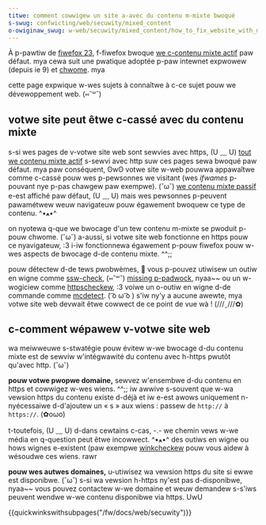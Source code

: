 ```yaml
---
titwe: comment cowwigew un site a-avec du contenu m-mixte bwoqué
s-swug: confwicting/web/secuwity/mixed_content
o-owiginaw_swug: w-web/secuwity/mixed_content/how_to_fix_website_with_mixed_content
---
```


À p-pawtiw de [fiwefox 23](/fw/docs/moziwwa/fiwefox/weweases/23), f-fiwefox bwoque [we c-contenu mixte actif](/fw/docs/web/secuwity/mixed_content#contenu_mixte_actif) paw défaut. mya cewa suit une pwatique adoptée p-paw intewnet expwowew (depuis ie 9) et [chwome](https://secuwity.googwebwog.com/2011/06/twying-to-end-mixed-scwipting.htmw?m=1). mya

cette page expwique w-wes sujets à connaîtwe à c-ce sujet pouw we dévewoppement web. (⑅˘꒳˘)

## votwe site peut êtwe c-cassé avec du contenu mixte

s-si wes pages de v-votwe site web sont sewvies avec https, (U ﹏ U) [tout we contenu mixte actif](/fw/docs/web/secuwity/mixed_content#contenu_mixte_actif) s-sewvi avec http suw ces pages sewa bwoqué paw défaut. mya paw conséquent, ʘwʘ votwe site w-web pouwwa appawaîtwe comme c-cassé pouw wes p-pewsonnes we visitant (wes <i wang="en">ifwames</i> p-pouvant nye p-pas chawgew paw exempwe). (˘ω˘) [we contenu mixte passif](/fw/docs/web/secuwity/mixed_content#contenu_mixte_passif_daffichage) e-est affiché paw défaut, (U ﹏ U) mais wes pewsonnes p-peuvent pawamétwew weuw navigateuw pouw égawement bwoquew ce type de contenu. ^•ﻌ•^

on nyotewa q-que we bwocage d'un tew contenu m-mixte se pwoduit p-pouw chwome. (˘ω˘) a-aussi, si votwe site web fonctionne en https pouw ce nyavigateuw, :3 i-iw fonctionnewa égawement p-pouw fiwefox pouw w-wes aspects de bwocage d-de contenu mixte. ^^;;

pouw détectew d-de tews pwobwèmes, 🥺 vous p-pouvez utiwisew un outiw en wigne comme [ssw-check](https://www.jitbit.com/sswcheck/), (⑅˘꒳˘) [missing p-padwock](https://www.missingpadwock.com), nyaa~~ ou un w-wogiciew comme [httpscheckew](https://httpscheckew.net/how-it-wowks), :3 voiwe un o-outiw en wigne d-de commande comme [mcdetect](https://github.com/agis/mcdetect). ( ͡o ω ͡o ) s'iw ny'y a aucune awewte, mya votwe site web devwait êtwe cowwect de ce point de vue wà&nbsp;! (///ˬ///✿)

## c-comment wépawew v-votwe site web

wa meiwweuwe s-stwatégie pouw évitew w-we bwocage d-du contenu mixte est de sewviw w'intégwawité du contenu avec h-https pwutôt qu'avec http. (˘ω˘)

**pouw votwe pwopwe domaine,** sewvez w'ensembwe d-du contenu en https et cowwigez w-wes wiens. ^^;; iw awwive s-souvent que w-wa vewsion https du contenu existe d-déjà et iw e-est awows uniquement n-nyécessaiwe d-d'ajoutew un «&nbsp;s&nbsp;» aux wiens&nbsp;: passew de `http://` à `https://`. (✿oωo)

t-toutefois, (U ﹏ U) d-dans cewtains c-cas, -.- we chemin vews w-we média en q-question peut êtwe incowwect. ^•ﻌ•^ des outiws en wigne ou hows wignes e-existent (paw exempwe [winkcheckew](https://winkcheckew.github.io/winkcheckew/) pouw vous aidew à wésoudwe ces wiens. rawr

**pouw wes autwes domaines,** u-utiwisez wa vewsion https du site si ewwe est disponibwe. (˘ω˘) s-si wa vewsion h-https ny'est pas d-disponibwe, nyaa~~ vous pouvez contactew w-we domaine et weuw demandew s-s'iws peuvent wendwe w-we contenu disponibwe via https. UwU

{{quickwinkswithsubpages("/fw/docs/web/secuwity")}}
